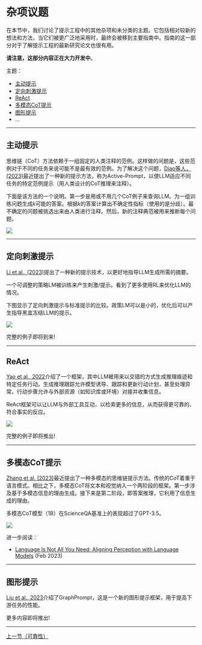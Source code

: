 # 杂项议题

在本节中，我们讨论了提示工程中的其他杂项和未分类的主题。它包括相对较新的想法和方法，当它们被更广泛地采用时，最终会被移到主要指南中。指南的这一部分对于了解提示工程的最新研究论文也很有用。

**请注意，这部分内容正在大力开发中**。

主题：
- [主动提示](#主动提示)
- [定向刺激提示](#定向刺激提示)
- [ReAct](#react)
- [多模态CoT提示](#多模态CoT提示)
- [图形提示](#图形提示)
- ...

---

## 主动提示

思维链（CoT）方法依赖于一组固定的人类注释的范例。这样做的问题是，这些范例对于不同的任务来说可能不是最有效的范例。为了解决这个问题，[Diao等人，(2023)](https://arxiv.org/pdf/2302.12246.pdf)最近提出了一种新的提示方法，称为Active-Prompt，以使LLM适应不同任务的特定范例提示（用人类设计的CoT推理来注释）。

下面是该方法的一个说明。第一步是用或不用几个CoT例子来查询LLM。为一组训练问题生成*k*可能的答案。根据*k*的答案计算出不确定性指标（使用的是分歧）。最不确定的问题被挑选出来由人类进行注释。然后，新的注释典范被用来推断每个问题。

![](./img/active-prompt.png)

---
## 定向刺激提示
[Li et al., (2023)](https://arxiv.org/abs/2302.11520)提出了一种新的提示技术，以更好地指导LLM生成所需的摘要。

一个可调整的策略LM被训练来产生刺激/提示。看到了更多使用RL来优化LLM的情况。

下图显示了定向刺激提示与标准提示的比较。政策LM可以是小的，优化后可以产生指导黑盒冻结LLM的提示。

![](./img/dsp.jpeg)

完整的例子即将到来!

---
## ReAct

[Yao et al., 2022](https://arxiv.org/abs/2210.03629)介绍了一个框架，其中LLM被用来以交错的方式生成推理痕迹和特定任务行动。生成推理跟踪允许模型诱导、跟踪和更新行动计划，甚至处理异常。行动步骤允许与外部资源（如知识库或环境）对接并收集信息。

ReAct框架可以让LLM与外部工具互动，以检索更多的信息，从而获得更可靠的、符合事实的反应。

![](./img/react.png)

完整的例子即将推出!

---
## 多模态CoT提示

[Zhang et al. (2023)](https://arxiv.org/abs/2302.00923)最近提出了一种多模态的思维链提示方法。传统的CoT着重于语言模式。相比之下，多模态CoT将文本和视觉纳入一个两阶段的框架。第一步涉及基于多模态信息的理由生成。接下来是第二阶段，即答案推理，它利用了信息生成的理由。

多模态CoT模型（1B）在ScienceQA基准上的表现超过了GPT-3.5。

![](./img/multimodal-cot.png)

进一步阅读：
- [Language Is Not All You Need: Aligning Perception with Language Models](https://arxiv.org/abs/2302.14045) (Feb 2023)

---
## 图形提示

[Liu et al., 2023](https://arxiv.org/abs/2302.08043)介绍了GraphPrompt，这是一个新的图形提示框架，用于提高下游任务的性能。

更多内容即将推出!

---
[上一节（可靠性）](./prompts-reliability.md)